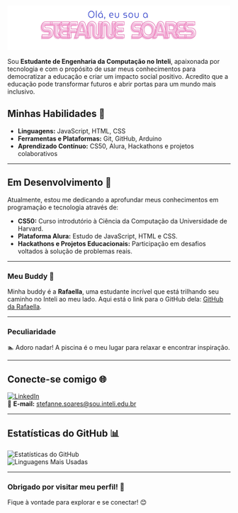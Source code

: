 <p align="center">
  <img height="100" src="https://github.com/stefannevictoria/stefannevictoria/blob/main/assets/IMG_1879.jpeg" alt="Olá, eu sou a Stefanne">
</p>


Sou **Estudante de Engenharia da Computação no Inteli**, apaixonada por tecnologia e com o propósito de usar meus conhecimentos para democratizar a educação e criar um impacto social positivo. Acredito que a educação pode transformar futuros e abrir portas para um mundo mais inclusivo. 


## Minhas Habilidades 🚀
- **Linguagens:** JavaScript, HTML, CSS
- **Ferramentas e Plataformas:** Git, GitHub, Arduino
- **Aprendizado Contínuo:** CS50, Alura, Hackathons e projetos colaborativos

---

## Em Desenvolvimento 🌟
Atualmente, estou me dedicando a aprofundar meus conhecimentos em programação e tecnologia através de:
- **CS50:** Curso introdutório à Ciência da Computação da Universidade de Harvard.
- **Plataforma Alura:** Estudo de JavaScript, HTML e CSS.
- **Hackathons e Projetos Educacionais:** Participação em desafios voltados à solução de problemas reais.

---

### Meu Buddy 🤝
Minha buddy é a **Rafaella**, uma estudante incrível que está trilhando seu caminho no Inteli ao meu lado. Aqui está o link para o GitHub dela: [GitHub da Rafaella](https://github.com/RafaellaCavalcante).

---

### Peculiaridade
🏊 Adoro nadar! A piscina é o meu lugar para relaxar e encontrar inspiração.

---

## Conecte-se comigo 🌐
[![LinkedIn](https://img.shields.io/badge/-LinkedIn-blue?style=flat-square&logo=LinkedIn&logoColor=white&link=https://www.linkedin.com/in/stefanne-soares-9b31a8256)](https://www.linkedin.com/in/stefanne-soares-9b31a8256)  
📧 **E-mail:** [stefanne.soares@sou.inteli.edu.br](mailto:stefanne.soares@sou.inteli.edu.br)

---

## Estatísticas do GitHub 📊
![Estatísticas do GitHub](https://github-readme-stats.vercel.app/api?username=seu-username&show_icons=true&theme=radical)  
![Linguagens Mais Usadas](https://github-readme-stats.vercel.app/api/top-langs/?username=seu-username&layout=compact&theme=radical)

---

### Obrigado por visitar meu perfil! 🙌
Fique à vontade para explorar e se conectar! 😊


<!--
**stefannevictoria/stefannevictoria** is a ✨ _special_ ✨ repository because its `README.md` (this file) appears on your GitHub profile.

Here are some ideas to get you started:

- 🔭 I’m currently working on ...
- 🌱 I’m currently learning ...
- 👯 I’m looking to collaborate on ...
- 🤔 I’m looking for help with ...
- 💬 Ask me about ...
- 📫 How to reach me: ...
- 😄 Pronouns: ...
- ⚡ Fun fact: ...
-->
